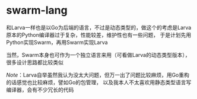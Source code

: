 # **swarm-lang**

和Larva一样也是以Go为后端的语言，不过是动态类型的，做这个的考虑是Larva原本的Python编译器过于复杂，性能较差，维护性也有一些问题，
于是计划先用Python实现Swarm，再用Swarm实现Larva

当然，Swarm本身也可作为一个独立语言来用（可看做Larva的动态类型版本），很多设计思路都比较类似

*Note*：Larva自举虽然我认为没太大问题，但万一出了问题比较麻烦，用Go重构的话感觉也比较麻烦，譬如Go的包管理，
以及我本人不太喜欢用静态类型语言写编译器，会有不少冗长的代码
